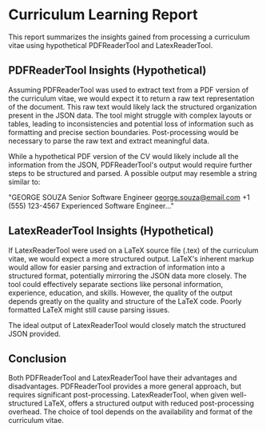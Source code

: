# Curriculum Learning Report

This report summarizes the insights gained from processing a curriculum vitae using hypothetical PDFReaderTool and LatexReaderTool.

## PDFReaderTool Insights (Hypothetical)

Assuming PDFReaderTool was used to extract text from a PDF version of the curriculum vitae, we would expect it to return a raw text representation of the document.  This raw text would likely lack the structured organization present in the JSON data.  The tool might struggle with complex layouts or tables, leading to inconsistencies and potential loss of information such as formatting and precise section boundaries.  Post-processing would be necessary to parse the raw text and extract meaningful data.

While a hypothetical PDF version of the CV would likely include all the information from the JSON, PDFReaderTool's output would require further steps to be structured and parsed. A possible output may resemble a string similar to:

"GEORGE SOUZA Senior Software Engineer george.souza@email.com +1 (555) 123-4567 Experienced Software Engineer..."

## LatexReaderTool Insights (Hypothetical)

If LatexReaderTool were used on a LaTeX source file (.tex) of the curriculum vitae, we would expect a more structured output. LaTeX's inherent markup would allow for easier parsing and extraction of information into a structured format, potentially mirroring the JSON data more closely.  The tool could effectively separate sections like personal information, experience, education, and skills. However, the quality of the output depends greatly on the quality and structure of the LaTeX code. Poorly formatted LaTeX might still cause parsing issues.

The ideal output of LatexReaderTool would closely match the structured JSON provided.

## Conclusion

Both PDFReaderTool and LatexReaderTool have their advantages and disadvantages.  PDFReaderTool provides a more general approach, but requires significant post-processing. LatexReaderTool, when given well-structured LaTeX, offers a structured output with reduced post-processing overhead. The choice of tool depends on the availability and format of the curriculum vitae.

